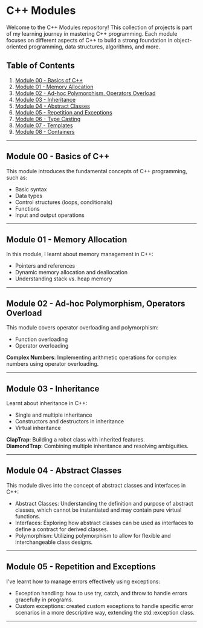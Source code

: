 # C++ Modules

Welcome to the C++ Modules repository! This collection of projects is part of my learning journey in mastering C++ programming. Each module focuses on different aspects of C++ to build a strong foundation in object-oriented programming, data structures, algorithms, and more.

## Table of Contents
1. [Module 00 - Basics of C++](#module-00---basics-of-c++)
2. [Module 01 - Memory Allocation](#module-01---memory-allocation)
3. [Module 02 - Ad-hoc Polymorphism, Operators Overload](#module-02---ad-hoc-polymorphism-operators-overload)
4. [Module 03 - Inheritance](#module-03---inheritance)
5. [Module 04 - Abstract Classes](#module-04---abstract-classes)
6. [Module 05 - Repetition and Exceptions](#module-05---repetition-and-exceptions)
7. [Module 06 - Type Casting](#module-06---type-casting)
8. [Module 07 - Templates](#module-07---templates)
9. [Module 08 - Containers](#module-08---containers)

---

## Module 00 - Basics of C++
This module introduces the fundamental concepts of C++ programming, such as:
- Basic syntax
- Data types
- Control structures (loops, conditionals)
- Functions
- Input and output operations

---

## Module 01 - Memory Allocation
In this module, I learnt about memory management in C++:
- Pointers and references
- Dynamic memory allocation and deallocation
- Understanding stack vs. heap memory

---

## Module 02 - Ad-hoc Polymorphism, Operators Overload
This module covers operator overloading and polymorphism:
- Function overloading
- Operator overloading

**Complex Numbers**: Implementing arithmetic operations for complex numbers using operator overloading.

---

## Module 03 - Inheritance
Learnt about inheritance in C++:
- Single and multiple inheritance
- Constructors and destructors in inheritance
- Virtual inheritance

**ClapTrap**: Building a robot class with inherited features.  
**DiamondTrap**: Combining multiple inheritance and resolving ambiguities.

---

## Module 04 - Abstract Classes
This module dives into the concept of abstract classes and interfaces in C++:

- Abstract Classes: Understanding the definition and purpose of abstract classes, which cannot be instantiated and may contain pure virtual functions.
- Interfaces: Exploring how abstract classes can be used as interfaces to define a contract for derived classes.
- Polymorphism: Utilizing polymorphism to allow for flexible and interchangeable class designs.

---

## Module 05 - Repetition and Exceptions
I've learnt how to manage errors effectively using exceptions:

- Exception handling: how to use try, catch, and throw to handle errors gracefully in programs.
- Custom exceptions: created custom exceptions to handle specific error scenarios in a more descriptive way, extending the std::exception class.

---

